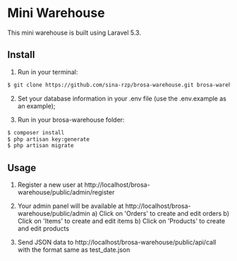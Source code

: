 # Mini Warehouse

This mini warehouse is built using Laravel 5.3.




## Install

1) Run in your terminal:

``` bash
$ git clone https://github.com/sina-rzp/brosa-warehouse.git brosa-warehouse
```

2) Set your database information in your .env file (use the .env.example as an example);

3) Run in your brosa-warehouse folder:
``` bash
$ composer install
$ php artisan key:generate
$ php artisan migrate
```

## Usage 

1. Register a new user at http://localhost/brosa-warehouse/public/admin/register


2. Your admin panel will be available at http://localhost/brosa-warehouse/public/admin
a) Click on 'Orders' to create and edit orders
b) Click on 'Items' to create and edit items
b) Click on 'Products' to create and edit products


3. Send JSON data to http://localhost/brosa-warehouse/public/api/call with the format same as test_date.json



